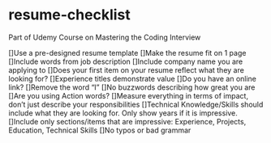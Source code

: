 # resume-checklist
Part of Udemy Course on Mastering the Coding Interview

[]Use a pre-designed resume template
[]Make the resume fit on 1 page
[]Include words from job description
[]Include company name you are applying to
[]Does your first item on your resume reflect what they are looking for?
[]Experience titles demonstrate value
[]Do you have an online link?
[]Remove the word “I”
[]No buzzwords describing how great you are
[]Are you using Action words?
[]Measure everything in terms of impact, don’t just describe your responsibilities
[]Technical Knowledge/Skills should include what they are looking for. Only show years if it is impressive.
[]Include only sections/items that are impressive: Experience, Projects, Education, Technical Skills
[]No typos or bad grammar
